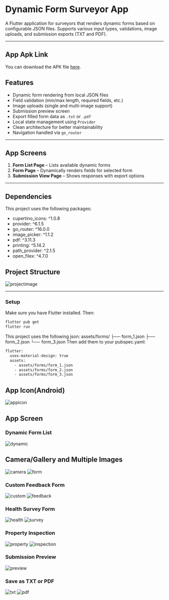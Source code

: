 # Dynamic Form Surveyor App

A Flutter application for surveyors that renders dynamic forms based on configurable JSON files. Supports various input types, validations, image uploads, and submission exports (TXT and PDF).

---

## App Apk Link
You can download the APK file [here](https://drive.google.com/file/d/1lxS01jA8IwLL-v7EFIWzlvKroGscbvHH/view?usp=sharing).

##  Features

-  Dynamic form rendering from local JSON files
-  Field validation (min/max length, required fields, etc.)
-  Image uploads (single and multi-image support)
-  Submission preview screen
-  Export filled form data as `.txt` or `.pdf`
-  Local state management using `Provider`
-  Clean architecture for better maintainability
-  Navigation handled via `go_router`

---

##  App Screens

1. **Form List Page** – Lists available dynamic forms
2. **Form Page** – Dynamically renders fields for selected form
3. **Submission View Page** – Shows responses with export options

---

## Dependencies
This project uses the following packages:

- cupertino_icons: ^1.0.8
- provider: ^6.1.5
- go_router: ^16.0.0
- image_picker: ^1.1.2
- pdf: ^3.11.3
- printing: ^5.14.2
- path_provider: ^2.1.5
- open_filex: ^4.7.0

##  Project Structure

![projectimage](https://github.com/kazihabiba201/dynamic_form_app/blob/master/assets/image/project_structure.PNG)


---

###  Setup

Make sure you have Flutter installed. Then:

```bash
flutter pub get
flutter run
```

This project uses the following json:
assets/forms/
├── form_1.json
├── form_2.json
└── form_3.json
Then add them to your pubspec.yaml:

```bash
flutter:
  uses-material-design: true
  assets:
    - assets/forms/form_1.json
    - assets/forms/form_2.json
    - assets/forms/form_3.json
```
## App Icon(Android)
![appicon](https://github.com/kazihabiba201/dynamic_form_app/blob/master/assets/image/app_icon.jpg)

## App Screen
### Dynamic Form List
![dynamic](https://github.com/kazihabiba201/dynamic_form_app/blob/master/assets/image/dynamic_form_list.jpg)

## Camera/Gallery and Multiple Images
![camera](https://github.com/kazihabiba201/dynamic_form_app/blob/master/assets/image/camera.jpg)
![form](https://github.com/kazihabiba201/dynamic_form_app/blob/master/assets/image/form.jpg)

### Custom Feedback Form
![custom](https://github.com/kazihabiba201/dynamic_form_app/blob/master/assets/image/customer_feedback_form1.jpg)
![feedback](https://github.com/kazihabiba201/dynamic_form_app/blob/master/assets/image/custom_feedback_form2.jpg)

### Health Survey Form
![health](https://github.com/kazihabiba201/dynamic_form_app/blob/master/assets/image/health_survey_form.jpg)
![survey](https://github.com/kazihabiba201/dynamic_form_app/blob/master/assets/image/health_survey_form2.jpg)

### Property Inspection
![property](https://github.com/kazihabiba201/dynamic_form_app/blob/master/assets/image/property_inpection_form.jpg)
![inspection](https://github.com/kazihabiba201/dynamic_form_app/blob/master/assets/image/property_inspection2.jpg)

### Submission Preview
![preview](https://github.com/kazihabiba201/dynamic_form_app/blob/master/assets/image/submitted_preview.jpg)

### Save as TXT or PDF
![txt](https://github.com/kazihabiba201/dynamic_form_app/blob/master/assets/image/dynamic_form_json_formt.jpg)
![pdf](https://github.com/kazihabiba201/dynamic_form_app/blob/master/assets/image/dynamic_form_pdf_format.jpg)


